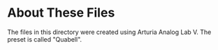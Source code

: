 # About These Files

The files in this directory were created using Arturia Analog Lab V.  The preset is called "Quabell".
